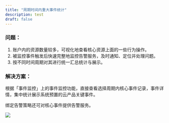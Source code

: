```yaml
---
title: "周期时间内重大事件统计"
description: test
draft: false
---
```



### 问题：

1. 账户内的资源数量较多，可视化地查看核心资源上面的一些行为操作。
2. 被监控事件触发后快速完整地监控告警服务，及时通知、定位并处理问题。
3. 按不同时间周期对其进行统一汇总统计与展示。


### 解决方案：

根据「事件监控」上的事件监控功能，直接查看选择周期内核心事件记录，事件详情，集中统计展示系统预置的云产品关键事件。

绑定告警策略还可对核心事件提供告警服务。

![](../best-practices.assets/20201205155532.png)

